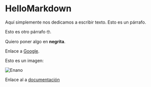 # HelloMarkdown 

Aquí simplemente nos dedicamos a escribir texto. Esto es un párrafo.

Esto es otro párrafo :nerd_face:.

Quiero poner algo en **negrita**.

Enlace a [Google](https://www.google.com).

Esto es un imagen:

![Enano](https://1.bp.blogspot.com/-rgm8pHvQUps/V8R_6c75FUI/AAAAAAAACRo/O0TPA4bRsYcNtP5OacBWfNHdIgomtNkhQCLcB/s1600/lanzamiento%2Benanos.jpg)

Enlace al a [documentación](docs.md)